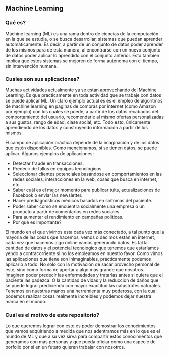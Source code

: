 ## Machine Learning

### Qué es?

Machine learning (ML) es una rama dentro de ciencias de la computación en la que se estudia, o se busca desarrollar, sistemas que puedan aprender automáticamente. Es decir, a partir de un conjunto de datos poder aprender de los mismos para de esta manera, al encontrarse con un nuevo conjunto de datos poder aplicar lo aprendido con el conjunto anterior. Esto tambien implica que estos sistemas se mejoren de forma autónoma con el tiempo, sin intervención humana.

### Cuales son sus aplicaciones?

Muchas actividades actualmente ya se están aprovechando del Machine Learning. Es que practicamente en toda actividad que se trabaje con datos se puede aplicar ML. Un claro ejemplo actual es es el empleo de algoritmos de machine learning en paginas de compras por internet (como Amazon por ejemplo) con los cuales se puede, a partir de los datos recabados del comportamiento del usuario, recomendarle al mismo ofertas personalizadas a sus gustos, rango de edad, clase social, etc. Todo esto, únicamente aprendiendo de los datos y construyendo información a partir de los mismos.

El campo de aplicación práctica depende de la imaginación y de los datos que estén disponibles. Como mencionamos, si se tienen datos, se puede aplicar. Algunos ejemplos de aplicaciones:

* Detectar fraude en transacciones.
* Predecir de fallos en equipos tecnológicos.
* Seleccionar clientes potenciales basándose en comportamientos en las redes sociales, interacciones en la web, cosas que busca en internet, etc.
* Saber cuál es el mejor momento para publicar tuits, actualizaciones de Facebook o enviar las newsletter.
* Hacer prediagnósticos médicos basados en síntomas del paciente.
* Poder saber como se encuentra socialmente una empresa o un producto a partir de comentarios en redes sociales.
* Para aumentar el rendimiento en campañas politicas.
* Por qué es importante?

El mundo en el que vivimos esta cada vez más conectado, a tal punto que la mayoria de las cosas que hacemos, vemos o decimos estan en internet, cada vez que hacemos algo online vamos generando datos. Es tal la cantidad de datos y el potencial tecnologico que tenemos que estaríamos yendo a contracorriente si no los empleamos en nuestro favor. Como vimos las aplicaciones que tiene son inimaginables, prácticamente podemos aplicarlo a todo. No sólo con la motivación de sacar provecho personal de este, sino como forma de aportar a algo más grande que nosotros. Imaginen poder predecir las enfermedades y tratarlas antes si quiera que el paciente las padezca. O la cantidad de vidas y la reduccion de daños que se puede lograr prediciendo con mayor exactitud las catástrofes naturales. Tenemos en nuestras manos una herramienta muy poderosa, con la cual podemos realizar cosas realmente increibles y podemos dejar nuestra marca en el mundo.

### Cuál es el motivo de este repositorio?

Lo que queremos lograr con esto es poder demostrar los conocimientos que vamos adquiriendo a medida que nos adentramos más en lo que es el mundo de ML y que a su vez sirva para compartir estos conocimientos que generamos con más personas y que pueda oficiar como una especie de porfolio por si en un futuro quieren trabajar con nosotros.
